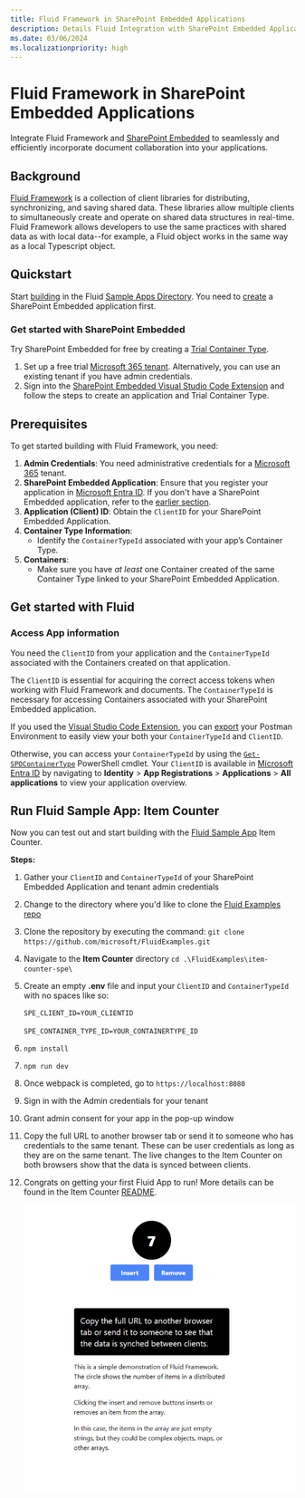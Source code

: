 ```yaml
---
title: Fluid Framework in SharePoint Embedded Applications
description: Details Fluid Integration with SharePoint Embedded Applications
ms.date: 03/06/2024
ms.localizationpriority: high
---
```


# Fluid Framework in SharePoint Embedded Applications

Integrate Fluid Framework and [SharePoint Embedded](../overview.md) to seamlessly and efficiently incorporate document collaboration into your applications.

## Background

[Fluid Framework](https://fluidframework.com/) is a collection of client libraries for distributing, synchronizing, and saving shared data. These libraries allow multiple clients to simultaneously create and operate on shared data structures in real-time. Fluid Framework allows developers to use the same practices with shared data as with local data--for example, a Fluid object works in the same way as a local Typescript object.

## Quickstart

Start [building](https://github.com/microsoft/FluidExamples/) in the Fluid [Sample Apps Directory](https://github.com/microsoft/FluidExamples/tree/main/item-counter-spe). You need to [create](#get-started-with-sharepoint-embedded) a SharePoint Embedded application first.

### Get started with SharePoint Embedded

Try SharePoint Embedded for free by creating a [Trial Container Type](./app-concepts/containertypes.md).

1. Set up a free trial [Microsoft 365 tenant](https://www.microsoft.com/microsoft-365/enterprise/microsoft365-plans-and-pricing). Alternatively, you can use an existing tenant if you have admin credentials.
1. Sign into the [SharePoint Embedded Visual Studio Code Extension](.././getting-started/spembedded-for-vscode.md) and follow the steps to create an application and Trial Container Type.

## Prerequisites

To get started building with Fluid Framework, you need:

1. **Admin Credentials**: You need administrative credentials for a [Microsoft 365](https://www.microsoft.com/microsoft-365/enterprise/microsoft365-plans-and-pricing) tenant.
1. **SharePoint Embedded Application**: Ensure that you register your application in [Microsoft Entra ID](https://entra.microsoft.com/). If you don't have a SharePoint Embedded application, refer to the [earlier section](#get-started-with-sharepoint-embedded).
1. **Application (Client) ID**: Obtain the `ClientID` for your SharePoint Embedded Application.
1. **Container Type Information**:
   - Identify the `ContainerTypeId` associated with your app’s Container Type.
1. **Containers**:
   - Make sure you have *at least* one Container created of the same Container Type linked to your SharePoint Embedded Application.

## Get started with Fluid

### Access App information

You need the `ClientID` from your application and the `ContainerTypeId` associated with the Containers created on that application.

The `ClientID` is essential for acquiring the correct access tokens when working with Fluid Framework and documents. The `ContainerTypeId` is necessary for accessing Containers associated with your SharePoint Embedded application.

If you used the [Visual Studio Code Extension](../getting-started/spembedded-for-vscode.md), you can [export](/sharepoint/dev/embedded/getting-started/spembedded-for-vscode#export-postman-environment) your Postman Environment to easily view your both your `ContainerTypeId` and `ClientID`.

Otherwise, you can access your `ContainerTypeId` by using the [`Get-SPOContainerType`](/sharepoint/dev/embedded/concepts/admin-exp/dev-admin#viewing-of-container-types) PowerShell cmdlet. Your `ClientID` is available in [Microsoft Entra ID](https://entra.microsoft.com/) by navigating to **Identity** > **App Registrations** > **Applications** > **All applications** to view your application overview.

## Run Fluid Sample App: Item Counter

Now you can test out and start building with the [Fluid Sample App](https://github.com/microsoft/FluidExamples/tree/main/item-counter-spe) Item Counter.

**Steps:**

1. Gather your `ClientID` and `ContainerTypeId` of your SharePoint Embedded Application and tenant admin credentials
1. Change to the directory where you'd like to clone the [Fluid Examples repo](https://github.com/microsoft/FluidExamples)
1. Clone the repository by executing the command: `git clone https://github.com/microsoft/FluidExamples.git`
1. Navigate to the **Item Counter** directory `cd .\FluidExamples\item-counter-spe\`
1. Create an empty **.env** file and input your `ClientID` and `ContainerTypeId` with no spaces like so:

    ```text
    SPE_CLIENT_ID=YOUR_CLIENTID

    SPE_CONTAINER_TYPE_ID=YOUR_CONTAINERTYPE_ID
    ```

1. `npm install`
1. `npm run dev`
1. Once webpack is completed, go to `https://localhost:8080`
1. Sign in with the Admin credentials for your tenant
1. Grant admin consent for your app in the pop-up window
1. Copy the full URL to another browser tab or send it to someone who has credentials to the same tenant. These can be user credentials as long as they are on the same tenant. The live changes to the Item Counter on both browsers show that the data is synced between clients.
1. Congrats on getting your first Fluid App to run! More details can be found in the Item Counter [README](https://github.com/microsoft/FluidExamples/tree/main/item-counter-spe).

    ![Item Counter Sample App](../images/itemcount.png)
